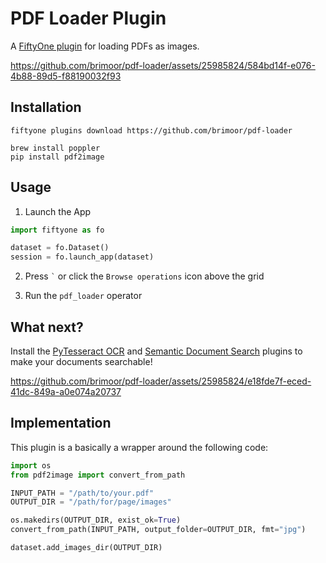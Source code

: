 # PDF Loader Plugin

A [FiftyOne plugin](https://docs.voxel51.com/plugins/index.html) for loading
PDFs as images.

https://github.com/brimoor/pdf-loader/assets/25985824/584bd14f-e076-4b88-89d5-f88190032f93

## Installation

```shell
fiftyone plugins download https://github.com/brimoor/pdf-loader

brew install poppler
pip install pdf2image
```

## Usage

1. Launch the App

```py
import fiftyone as fo

dataset = fo.Dataset()
session = fo.launch_app(dataset)
```

2.  Press `` ` `` or click the `Browse operations` icon above the grid

3.  Run the `pdf_loader` operator

## What next?

Install the
[PyTesseract OCR](https://github.com/jacobmarks/pytesseract-ocr-plugin) and
[Semantic Document Search](https://github.com/jacobmarks/semantic-document-search-plugin)
plugins to make your documents searchable!

https://github.com/brimoor/pdf-loader/assets/25985824/e18fde7f-eced-41dc-849a-a0e074a20737

## Implementation

This plugin is a basically a wrapper around the following code:

```py
import os
from pdf2image import convert_from_path

INPUT_PATH = "/path/to/your.pdf"
OUTPUT_DIR = "/path/for/page/images"

os.makedirs(OUTPUT_DIR, exist_ok=True)
convert_from_path(INPUT_PATH, output_folder=OUTPUT_DIR, fmt="jpg")

dataset.add_images_dir(OUTPUT_DIR)
```
